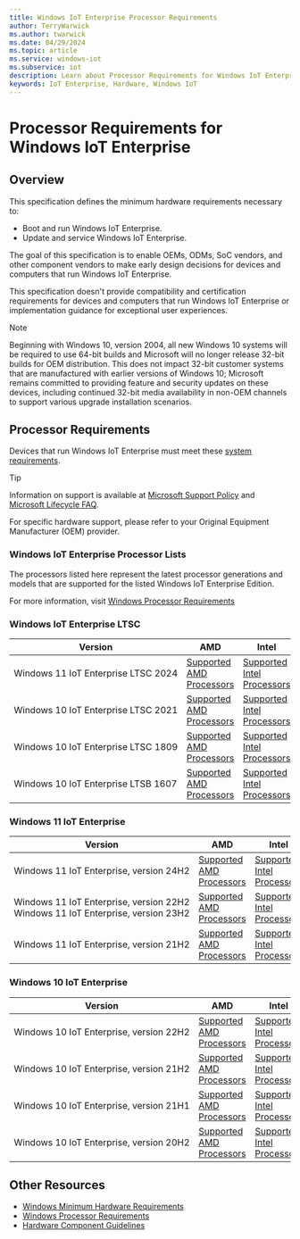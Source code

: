 ```yaml
---
title: Windows IoT Enterprise Processor Requirements
author: TerryWarwick
ms.author: twarwick
ms.date: 04/29/2024
ms.topic: article
ms.service: windows-iot
ms.subservice: iot
description: Learn about Processor Requirements for Windows IoT Enterprise.
keywords: IoT Enterprise, Hardware, Windows IoT
---
```


# Processor Requirements for Windows IoT Enterprise

## Overview

This specification defines the minimum hardware requirements necessary to:

* Boot and run Windows IoT Enterprise.
* Update and service Windows IoT Enterprise.

The goal of this specification is to enable OEMs, ODMs, SoC vendors, and other component vendors to make early design decisions for devices and computers that run Windows IoT Enterprise.

This specification doesn't provide compatibility and certification requirements for devices and computers that run Windows IoT Enterprise or implementation guidance for exceptional user experiences.

> [!NOTE]
> Beginning with Windows 10, version 2004, all new Windows 10 systems will be required to use 64-bit builds and Microsoft will no longer release 32-bit builds for OEM distribution. This does not impact 32-bit customer systems that are manufactured with earlier versions of Windows 10; Microsoft remains committed to providing feature and security updates on these devices, including continued 32-bit media availability in non-OEM channels to support various upgrade installation scenarios.

## Processor Requirements

Devices that run Windows IoT Enterprise must meet these [system requirements](./System_Requirements.md).

> [!TIP]
>
> Information on support is available at [Microsoft Support Policy](https://support.microsoft.com/lifecycle) and [Microsoft Lifecycle FAQ](https://support.microsoft.com/help/18581).
>
> For specific hardware support, please refer to your Original Equipment Manufacturer (OEM) provider.

### Windows IoT Enterprise Processor Lists

The processors listed here represent the latest processor generations and models that are supported for the listed Windows IoT Enterprise Edition.

For more information, visit [Windows Processor Requirements](/windows-hardware/design/minimum/windows-processor-requirements)

### Windows IoT Enterprise LTSC

| Version | AMD | Intel | Qualcomm | NXP |
| --------------- | --- | ----- | -------- | --- |
| Windows&nbsp;11&nbsp;IoT&nbsp;Enterprise&nbsp;LTSC&nbsp;2024 | [Supported AMD Processors](supported/Win11_LTSC_2024_AMD_Processors.md) | [Supported Intel Processors](supported/Win11_LTSC_2024_Intel_Processors.md) | [Supported Qualcomm Processors](supported/Win11_LTSC_2024_Qualcomm_Processors.md) | [Supported NXP Processors](supported/Win11_LTSC_2024_NXP_Processors.md)|
| Windows&nbsp;10&nbsp;IoT&nbsp;Enterprise&nbsp;LTSC&nbsp;2021 | [Supported AMD Processors](/windows-hardware/design/minimum/supported/windows-10-LTSC-2021-supported-amd-processors) | [Supported Intel Processors](/windows-hardware/design/minimum/supported/windows-10-LTSC-2021-supported-intel-processors) | N/A | [Supported NXP Processors](supported\21H2_LTSC_NXP_Processors.md) |
| Windows&nbsp;10&nbsp;IoT&nbsp;Enterprise&nbsp;LTSC&nbsp;1809 | [Supported AMD Processors](/windows-hardware/design/minimum/supported/windows-10-ltsc-1809-supported-amd-processors) | [Supported Intel Processors](/windows-hardware/design/minimum/supported/windows-10-LTSC-1809-supported-intel-processors) | N/A | N/A |
| Windows&nbsp;10&nbsp;IoT&nbsp;Enterprise&nbsp;LTSB&nbsp;1607 | [Supported AMD Processors](/windows-hardware/design/minimum/supported/windows-10-ltsb-1607-supported-amd-processors) | [Supported Intel Processors](/windows-hardware/design/minimum/supported/windows-10-ltsb-1607-supported-intel-processors) | N/A | N/A |

### Windows 11 IoT Enterprise

| Version | AMD | Intel | Qualcomm | NXP |
| --------------- | --- | ----- | -------- | --- |
| Windows&nbsp;11&nbsp;IoT&nbsp;Enterprise,&nbsp;version&nbsp;24H2| [Supported AMD Processors](supported/Win11_LTSC_2024_AMD_Processors.md) | [Supported Intel Processors](supported/Win11_LTSC_2024_Intel_Processors.md) | [Supported Qualcomm Processors](supported/Win11_LTSC_2024_Qualcomm_Processors.md) | [Supported NXP Processors](supported/Win11_LTSC_2024_NXP_Processors.md)|
| Windows&nbsp;11&nbsp;IoT&nbsp;Enterprise,&nbsp;version&nbsp;22H2</br> Windows&nbsp;11&nbsp;IoT&nbsp;Enterprise,&nbsp;version&nbsp;23H2</br> | [Supported AMD Processors](/windows-hardware/design/minimum/supported/windows-11-22h2-supported-amd-processors) | [Supported Intel Processors](/windows-hardware/design/minimum/supported/windows-11-22h2-supported-intel-processors) | [Supported Qualcomm Processors](/windows-hardware/design/minimum/supported/windows-11-22h2-supported-qualcomm-processors) | N/A |
| Windows&nbsp;11&nbsp;IoT&nbsp;Enterprise,&nbsp;version&nbsp;21H2| [Supported AMD Processors](/windows-hardware/design/minimum/supported/windows-11-supported-amd-processors) | [Supported Intel Processors](/windows-hardware/design/minimum/supported/windows-11-supported-intel-processors) | [Supported Qualcomm Processors](/windows-hardware/design/minimum/supported/windows-11-supported-qualcomm-processors) | N/A |

### Windows 10 IoT Enterprise

| Version | AMD | Intel | Qualcomm | NXP |
| --------------- | --- | ----- | -------- | --- |
| Windows&nbsp;10&nbsp;IoT&nbsp;Enterprise,&nbsp;version&nbsp;22H2 | [Supported AMD Processors](/windows-hardware/design/minimum/supported/windows-10-22H2-supported-amd-processors) | [Supported Intel Processors](/windows-hardware/design/minimum/supported/windows-10-22H2-supported-intel-processors) | [Supported Qualcomm Processors](/windows-hardware/design/minimum/supported/windows-10-22H2-supported-qualcomm-processors) | [Supported NXP Processors](supported/22H2_NXP_Processors.md) |
| Windows&nbsp;10&nbsp;IoT&nbsp;Enterprise,&nbsp;version&nbsp;21H2 | [Supported AMD Processors](/windows-hardware/design/minimum/supported/windows-10-21H2-supported-amd-processors) | [Supported Intel Processors](/windows-hardware/design/minimum/supported/windows-10-21H2-supported-intel-processors) | [Supported Qualcomm Processors](/windows-hardware/design/minimum/supported/windows-10-21H2-supported-qualcomm-processors) | [Supported NXP Processors](supported/21H2_NXP_Processors.md) |
| Windows&nbsp;10&nbsp;IoT&nbsp;Enterprise,&nbsp;version&nbsp;21H1 | [Supported AMD Processors](/windows-hardware/design/minimum/supported/windows-10-21H1-supported-amd-processors) | [Supported Intel Processors](/windows-hardware/design/minimum/supported/windows-10-21H1-supported-intel-processors) | [Supported Qualcomm Processors](/windows-hardware/design/minimum/supported/windows-10-21H1-supported-qualcomm-processors) | N/A |
| Windows&nbsp;10&nbsp;IoT&nbsp;Enterprise,&nbsp;version&nbsp;20H2 | [Supported AMD Processors](/windows-hardware/design/minimum/supported/windows-10-20H2-supported-amd-processors) | [Supported Intel Processors](/windows-hardware/design/minimum/supported/windows-10-20H2-supported-intel-processors) | [Supported Qualcomm Processors](/windows-hardware/design/minimum/supported/windows-10-20H2-supported-qualcomm-processors) | N/A |

## Other Resources

* [Windows Minimum Hardware Requirements](/windows-hardware/design/minimum/minimum-hardware-requirements-overview)
* [Windows Processor Requirements](/windows-hardware/design/minimum/windows-processor-requirements)
* [Hardware Component Guidelines](/windows-hardware/design/component-guidelines/components)
